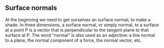 Surface normals
--------
 At the beginning we need to get ourselves an surface normal, to make a shade. In three dimensions, a surface normal, or simply normal, to a surface at a point P is a vector that is perpendicular to the tangent plane to that surface at P. The word "normal" is also used as an adjective: a line normal to a plane, the normal component of a force, the normal vector, etc.

